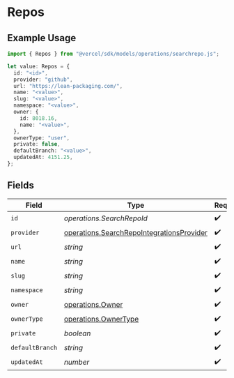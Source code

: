 # Repos

## Example Usage

```typescript
import { Repos } from "@vercel/sdk/models/operations/searchrepo.js";

let value: Repos = {
  id: "<id>",
  provider: "github",
  url: "https://lean-packaging.com/",
  name: "<value>",
  slug: "<value>",
  namespace: "<value>",
  owner: {
    id: 8018.16,
    name: "<value>",
  },
  ownerType: "user",
  private: false,
  defaultBranch: "<value>",
  updatedAt: 4151.25,
};
```

## Fields

| Field                                                                                                  | Type                                                                                                   | Required                                                                                               | Description                                                                                            |
| ------------------------------------------------------------------------------------------------------ | ------------------------------------------------------------------------------------------------------ | ------------------------------------------------------------------------------------------------------ | ------------------------------------------------------------------------------------------------------ |
| `id`                                                                                                   | *operations.SearchRepoId*                                                                              | :heavy_check_mark:                                                                                     | N/A                                                                                                    |
| `provider`                                                                                             | [operations.SearchRepoIntegrationsProvider](../../models/operations/searchrepointegrationsprovider.md) | :heavy_check_mark:                                                                                     | N/A                                                                                                    |
| `url`                                                                                                  | *string*                                                                                               | :heavy_check_mark:                                                                                     | N/A                                                                                                    |
| `name`                                                                                                 | *string*                                                                                               | :heavy_check_mark:                                                                                     | N/A                                                                                                    |
| `slug`                                                                                                 | *string*                                                                                               | :heavy_check_mark:                                                                                     | N/A                                                                                                    |
| `namespace`                                                                                            | *string*                                                                                               | :heavy_check_mark:                                                                                     | N/A                                                                                                    |
| `owner`                                                                                                | [operations.Owner](../../models/operations/owner.md)                                                   | :heavy_check_mark:                                                                                     | N/A                                                                                                    |
| `ownerType`                                                                                            | [operations.OwnerType](../../models/operations/ownertype.md)                                           | :heavy_check_mark:                                                                                     | N/A                                                                                                    |
| `private`                                                                                              | *boolean*                                                                                              | :heavy_check_mark:                                                                                     | N/A                                                                                                    |
| `defaultBranch`                                                                                        | *string*                                                                                               | :heavy_check_mark:                                                                                     | N/A                                                                                                    |
| `updatedAt`                                                                                            | *number*                                                                                               | :heavy_check_mark:                                                                                     | N/A                                                                                                    |